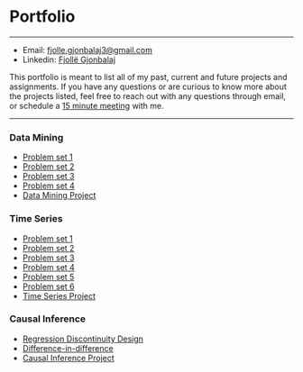 # Portfolio
***
* Email: fjolle.gjonbalaj3@gmail.com
* Linkedin: [Fjollë Gjonbalaj](https://www.linkedin.com/in/fjoll%C3%AB-gjonbalaj-3075b0102/)

This portfolio is meant to list all of my past, current and future projects and assignments. If you have any questions or are curious to know more about the projects listed, feel free to reach out with any questions through email, or schedule a [15 minute meeting](https://calendly.com/fjolle-gjonbalaj/15min) with me.

********************************************************************************************************************************************************************
### Data Mining
* [Problem set 1](https://github.com/Fjolle/Myfirstrepo/blob/main/Problem%20Set%201/FirstDataMiningAssignment.pdf)
* [Problem set 2](https://github.com/Fjolle/Myfirstrepo/blob/main/Problem%20Set%202/Data_Mining_2_Assignment.pdf)
* [Problem set 3](https://github.com/Fjolle/Myfirstrepo/blob/main/Problem%20Set%203/Problem%20Set%203.pdf)
* [Problem set 4](https://github.com/Fjolle/Myfirstrepo/blob/main/Problem%20set%204/4th%20problem%20set.pdf)
* [Data Mining Project](https://github.com/Fjolle/Data-Mining-Project/blob/main/Project/Data_Mining_Project.pdf)



### Time Series

* [Problem set 1](https://github.com/Fjolle/Time-Series/blob/main/Problem%20Set%201/Problem%20Set%201.pdf)
* [Problem set 2](https://github.com/Fjolle/Time-Series/blob/main/Problem%20Set%202/Problem%20Set%202.pdf)
* [Problem set 3](https://github.com/Fjolle/Time-Series/blob/main/Problem%20Set%203/Final%20version%20of%20Assignment%203.pdf)
* [Problem set 4](https://github.com/Fjolle/Time-Series/blob/main/Problem%20Set%204/Answers%20to%20Assignment%204.pdf)
* [Problem set 5](https://github.com/Fjolle/Time-Series/blob/main/Problem%20Set%205/Answers%20to%20assignment%205.pdf)
* [Problem set 6](https://github.com/Fjolle/Time-Series/blob/main/Problem%20Set%206/AnswersPS6.pdf)
* [Time Series Project](https://github.com/Fjolle/Time-Series-Project/blob/main/Project/Time_Series__Final_Project.pdf)

### Causal Inference
* [Regression Discontinuity Design](https://github.com/Fjolle/RDD1/blob/main/Writing/Causalhw1.pdf)
* [Difference-in-difference](https://github.com/Fjolle/Diff-in-diff-/blob/main/Writing/Replication2.pdf)
* [Causal Inference Project](https://github.com/Fjolle/Causal-Inference-Project/blob/main/Project/Causal_Inference_Final_Project.pdf)



